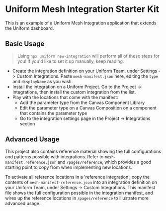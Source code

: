 # Uniform Mesh Integration Starter Kit

This is an example of a Uniform Mesh Integration application that extends the Uniform dashboard.

## Basic Usage

> Using `npx uniform new-integration` will perform all of these steps for you!
> If you'd like to set it up manually, keep reading.

- Create the integration definition on your Uniform Team, under Settings -> Custom Integrations. Paste `mesh-manifest.json` here, editing the `type` and `displayName` as you wish.
- Install the integration on a Uniform Project. Go to the Project -> Integrations, then install the custom integration from the list.
- Play with the locations that come with the manifest:
  - Add the parameter type from the Canvas Component Library
  - Edit the parameter type on a Canvas Composition on a component that contains the parameter type
  - Go to the integration settings page in the Project -> Integrations section

## Advanced Usage

This project also contains reference material showing the full configurations and patterns possible with integrations. Refer to `mesh-manifest.reference.json` and `/pages/reference`, which provides a good starting point to copy from when implementing new locations.

To activate all reference locations in a 'reference integration', copy the contents of `mesh-manifest-reference.json` into an integration definition on your Uniform Team, under Settings -> Custom Integrations. This manifest file shows the full configuration possible in the integration manifest, and wires up the reference locations in `/pages/reference` to illustrate more advanced usage.
